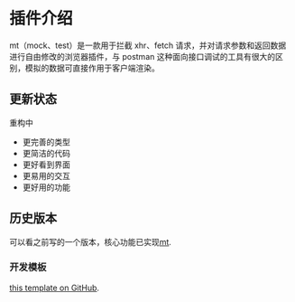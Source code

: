 # 插件介绍

mt（mock、test）是一款用于拦截 xhr、fetch 请求，并对请求参数和返回数据进行自由修改的浏览器插件，与 postman 这种面向接口调试的工具有很大的区别，模拟的数据可直接作用于客户端渲染。

## 更新状态

重构中

- 更完善的类型
- 更简洁的代码
- 更好看到界面
- 更易用的交互
- 更好用的功能

## 历史版本

可以看之前写的一个版本，核心功能已实现[mt](https://github.com/wgfire/request-Interceptor-mock).

### 开发模板

[this template on GitHub](https://github.com/xiaoluoboding/vitesse-modernized-chrome-ext/generate).

